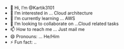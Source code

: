 - 👋 Hi, I’m @Kartik3101
- 👀 I’m interested in ... Cloud architecture
- 🌱 I’m currently learning ... AWS 
- 💞️ I’m looking to collaborate on ...Cloud related tasks 
- 📫 How to reach me ... Just mail me 
- 😄 Pronouns: ... He/Him
- ⚡ Fun fact: .. 

<!---
Kartik3101/Kartik3101 is a ✨ special ✨ repository because its `README.md` (this file) appears on your GitHub profile.
You can click the Preview link to take a look at your changes.
--->
